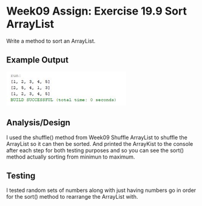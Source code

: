 # Week09 Assign: Exercise 19.9 Sort ArrayList 

Write a method to sort an ArrayList.

## Example Output

![Sample Output](README.JPG)

## Analysis/Design

I used the shuffle() method from Week09 Shuffle ArrayList to shuffle the ArrayList so it can then be sorted. And printed the ArrayKist to the console after each step for both testing purposes and so you can see the sort() method actually sorting from minimun to maximum.

## Testing

I tested random sets of numbers along with just having numbers go in order for the sort() method to rearrange the ArrayList with.
